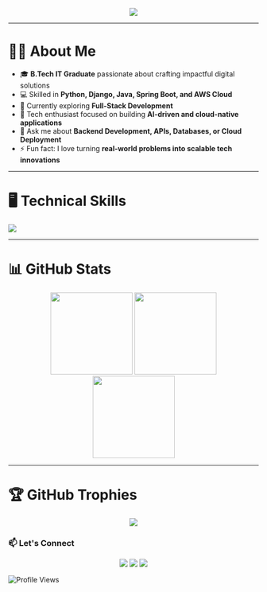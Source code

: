 <!--
**vengadesan-g/vengadesan-g** is a ✨ _special_ ✨ repository because its `README.md` (this file) appears on your GitHub profile.
-->

<p align="center">
  <img src="https://readme-typing-svg.herokuapp.com?color=00BFFF&width=420&height=28&lines=Hi+👋+I'm+Vengadesan+G...;Baack-end+Developer;AI%2FML+%26+Cloud+Enthusiast;&center=true">

<!-- <h4 align="center">Full-Stack Developer | Django | React | Python | AI/ML</h4> -->

</p>

---
# 👨‍💻 About Me
- 🎓 **B.Tech IT Graduate** passionate about crafting impactful digital solutions  
- 💻 Skilled in **Python, Django, Java, Spring Boot, and AWS Cloud**  
- 🌱 Currently exploring  **Full-Stack Development**  
- 🚀 Tech enthusiast focused on building **AI-driven and cloud-native applications**  
- 💬 Ask me about **Backend Development, APIs, Databases, or Cloud Deployment**  
- ⚡ Fun fact: I love turning **real-world problems into scalable tech innovations**


---

# 🖥️ Technical Skills  
<p align="left">
  <img src="https://skillicons.dev/icons?i=python,django,java,spring,html,css,js,react,mysql,postgresql,git,vscode,postman,aws,linux" />

</p>


---

# 📊 GitHub Stats  
<p align="center">
  <img src="https://github-readme-stats.vercel.app/api/top-langs/?username=Vengadesan017&theme=tokyonight&layout=compact&hide_border=false" height="165">
  <img src="https://github-readme-stats.vercel.app/api?username=Vengadesan017&theme=tokyonight&show_icons=true&hide_border=false&count_private=true" height="165">
  <br/>
  <!-- <img src="https://github-readme-streak-stats.herokuapp.com/?user=Vengadesan0&theme=tokyonight&hide_border=false" height="165"> -->
  <img src="https://github-readme-streak-stats.herokuapp.com/?user=Vengadesan017&theme=tokyonight&hide_border=false" height="165">

</p>

---

# 🏆 GitHub Trophies  
<!-- <p align="center">
  <img src="https://github-profile-trophy.vercel.app/?username=Vengadesan017&theme=onedark&no-frame=false&margin-w=10">
  
</p>
-->
<p align="center">
  <img src="https://github-profile-trophy.vercel.app/?username=Vengadesan017&theme=onedark&no-frame=false&no-bg=true&margin-w=10&rank=SECRET,SSS,SS,AAA,AA,A,B,C">
</p>


<!-- Contact -->
### 📫 Let's Connect

<p align="center">
  <a href="https://linkedin.com/in/vengadesang"><img src="https://img.shields.io/badge/LinkedIn-Vengadesang-blue?style=for-the-badge&logo=linkedin"/></a>
  <a href="mailto:vengadesang2003@gmail.com"><img src="https://img.shields.io/badge/Gmail-vengadesang2003-red?style=for-the-badge&logo=gmail"/></a>
  <a href="https://github.com/vengadesan017"><img src="https://img.shields.io/badge/GitHub-Portfolio-black?style=for-the-badge&logo=github"/></a>
</p>

![Profile Views](https://komarev.com/ghpvc/?username=vengadesan-g&label=Profile%20Views&color=blue&style=flat)
